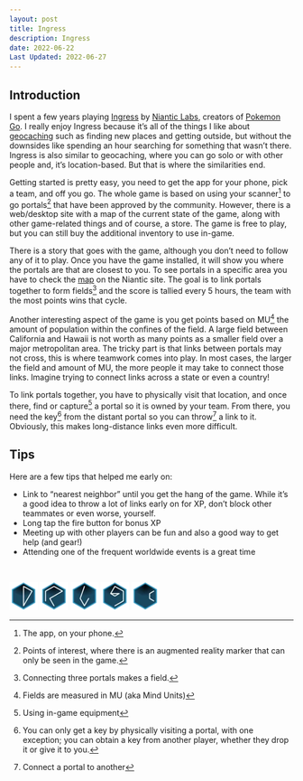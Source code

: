```yaml
---
layout: post
title: Ingress
description: Ingress
date: 2022-06-22
Last Updated: 2022-06-27
---
```

## Introduction

I spent a few years playing [Ingress](https://ingress.com/) by [Niantic Labs](https://nianticlabs.com/), creators of [Pokemon Go](https://pokemongolive.com/).  I really enjoy Ingress because it’s all of the things I like about [geocaching](geocaching) such as finding new places and getting outside, but without the downsides like spending an hour searching for something that wasn’t there.  Ingress is also similar to geocaching, where you can go solo or with other people and, it’s location-based.  But that is where the similarities end.

Getting started is pretty easy, you need to get the app for your phone, pick a team, and off you go.  The whole game is based on using your scanner[^1] to go portals[^2] that have been approved by the community.  However, there is a web/desktop site with a map of the current state of the game, along with other game-related things and of course, a store.  The game is free to play, but you can still buy the additional inventory to use in-game.  

There is a story that goes with the game, although you don’t need to follow any of it to play.  Once you have the game installed, it will show you where the portals are that are closest to you.  To see portals in a specific area you have to check the [map](https://intel.ingress.com/intel) on the Niantic site.  The goal is to link portals together to form fields[^3] and the score is tallied every 5 hours, the team with the most points wins that cycle.   

Another interesting aspect of the game is you get points based on MU[^4] the amount of population within the confines of the field.  A large field between California and Hawaii is not worth as many points as a smaller field over a major metropolitan area.  The tricky part is that links between portals may not cross, this is where teamwork comes into play. In most cases, the larger the field and amount of MU, the more people it may take to connect those links.  Imagine trying to connect links across a state or even a country!

To link portals together, you have to physically visit that location, and once there, find or capture[^7] a portal so it is owned by your team.  From there, you need the key[^5] from the distant portal so you can throw[^6] a link to it.  Obviously, this makes long-distance links even more difficult.

## Tips
Here are a few tips that helped me early on:

- Link to “nearest neighbor” until you get the hang of the game.  While it’s a good idea to throw a lot of links early on for XP, don’t block other teammates or even worse, yourself.
- Long tap the fire button for bonus XP
- Meeting up with other players can be fun and also a good way to get help (and gear!)
- Attending one of the frequent worldwide events is a great time

<br>

![Ingress Glyph 1](/assets/images/In1.png)
![Ingress Glyph 2](/assets/images/In2.png)
![Ingress Glyph 3](/assets/images/In3.png)
![Ingress Glyph 4](/assets/images/In4.png)
![Ingress Glyph 5](/assets/images/In5.png)


[^1]: The app, on your phone.
[^2]: Points of interest, where there is an augmented reality marker that can only be seen in the game.
[^3]: Connecting three portals makes a field. 
[^4]: Fields are measured in MU (aka Mind Units)
[^5]: You can only get a key by physically visiting a portal, with one exception; you can obtain a key from another player, whether they drop it or give it to you.
[^6]: Connect a portal to another 
[^7]: Using in-game equipment


